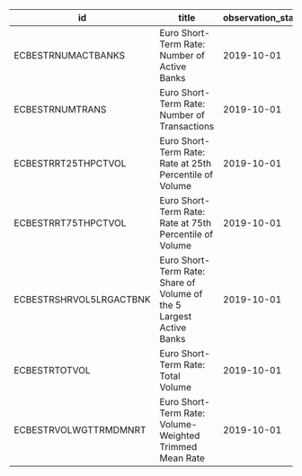 | id                      | title                                                               | observation_start   | observation_end   |
|-------------------------|---------------------------------------------------------------------|---------------------|-------------------|
| ECBESTRNUMACTBANKS      | Euro Short-Term Rate: Number of Active Banks                        | 2019-10-01          | 2022-11-24        |
| ECBESTRNUMTRANS         | Euro Short-Term Rate: Number of Transactions                        | 2019-10-01          | 2022-11-24        |
| ECBESTRRT25THPCTVOL     | Euro Short-Term Rate: Rate at 25th Percentile of Volume             | 2019-10-01          | 2022-11-24        |
| ECBESTRRT75THPCTVOL     | Euro Short-Term Rate: Rate at 75th Percentile of Volume             | 2019-10-01          | 2022-11-24        |
| ECBESTRSHRVOL5LRGACTBNK | Euro Short-Term Rate: Share of Volume of the 5 Largest Active Banks | 2019-10-01          | 2022-11-24        |
| ECBESTRTOTVOL           | Euro Short-Term Rate: Total Volume                                  | 2019-10-01          | 2022-11-24        |
| ECBESTRVOLWGTTRMDMNRT   | Euro Short-Term Rate: Volume-Weighted Trimmed Mean Rate             | 2019-10-01          | 2022-11-24        |